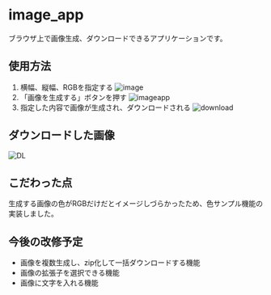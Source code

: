 # image_app
ブラウザ上で画像生成、ダウンロードできるアプリケーションです。

## 使用方法
1. 横幅、縦幅、RGBを指定する
![image](https://github.com/takm333/image_app/assets/133008771/5537771c-d736-49b0-b742-0be65641a8d5)
2. 「画像を生成する」ボタンを押す
![imageapp](https://github.com/takm333/image_app/assets/133008771/26f0d49f-a3a6-4238-b30d-6a2d17d4cca3)
3. 指定した内容で画像が生成され、ダウンロードされる
![download](https://github.com/takm333/image_app/assets/133008771/3aeb7b17-1c2b-4b6c-81ba-269ff8d1a430)

## ダウンロードした画像
![DL](https://github.com/takm333/image_app/assets/133008771/d62d54fc-0bbd-49fd-8ca3-6e1bd7d28918)

## こだわった点
生成する画像の色がRGBだけだとイメージしづらかったため、色サンプル機能の実装しました。

## 今後の改修予定
- 画像を複数生成し、zip化して一括ダウンロードする機能
- 画像の拡張子を選択できる機能
- 画像に文字を入れる機能
